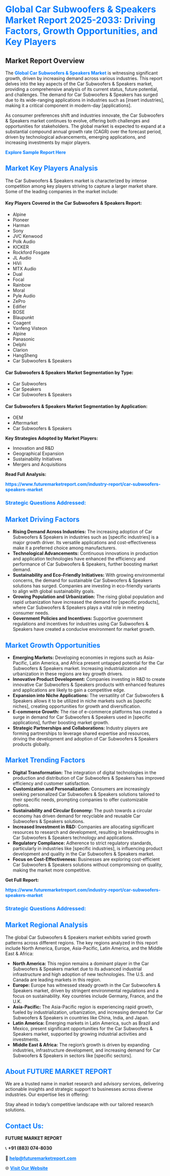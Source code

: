 <h1 style="color: #007BFF;">Global Car Subwoofers & Speakers Market Report 2025-2033: Driving Factors, Growth Opportunities, and Key Players</h1>

<section id="overview">
<h2>Market Report Overview</h2>
<p>The <a href="https://www.futuremarketreport.com/industry-report/car-subwoofers-speakers-market" style="color: #007BFF; text-decoration: none;"><strong>Global Car Subwoofers & Speakers Market</strong></a> is witnessing significant growth, driven by increasing demand across various industries. This report delves into the key aspects of the Car Subwoofers & Speakers market, providing a comprehensive analysis of its current status, future potential, and challenges. The demand for Car Subwoofers & Speakers has surged due to its wide-ranging applications in industries such as [insert industries], making it a critical component in modern-day [applications].</p>
<p>As consumer preferences shift and industries innovate, the Car Subwoofers & Speakers market continues to evolve, offering both challenges and opportunities for stakeholders. The global market is expected to expand at a substantial compound annual growth rate (CAGR) over the forecast period, driven by technological advancements, emerging applications, and increasing investments by major players.</p>
</section>

<section id="overview">
<p><a href="https://www.futuremarketreport.com/request-sample/reportId=110218" style="color: #007BFF; text-decoration: none;"><strong>Explore Sample Report Here</strong></a></p>
</section>

<section id="key-players">
<h2 style="color: #007BFF;">Market Key Players Analysis</h2>
<p>The Car Subwoofers & Speakers market is characterized by intense competition among key players striving to capture a larger market share. Some of the leading companies in the market include:</p>
<h4>Key Players Covered in the Car Subwoofers & Speakers Report:</h4>
<ul><li>Alpine</li><li>Pioneer</li><li>Harman</li><li>Sony</li><li>JVC Kenwood</li><li>Polk Audio</li><li>KICKER</li><li>Rockford Fosgate</li><li>JL Audio</li><li>HiVi</li><li>MTX Audio</li><li>Dual</li><li>Focal</li><li>Rainbow</li><li>Moral</li><li>Pyle Audio</li><li>ZePro</li><li>Edifier</li><li>BOSE</li><li>Blaupunkt</li><li>Coagent</li><li>Yanfeng Visteon</li><li>Alpine</li><li>Panasonic</li><li>Delphi</li><li>Clarion</li><li>HangSheng</li><li>Car Subwoofers &amp; Speakers</li></ul>
<h4>Car Subwoofers & Speakers Market Segmentation by Type:</h4>
<ul><li>Car Subwoofers</li><li>Car Speakers</li><li>Car Subwoofers &amp; Speakers</li></ul>

<h4>Car Subwoofers & Speakers Market Segmentation by Application:</h4>
<ul><li>OEM</li><li>Aftermarket</li><li>Car Subwoofers &amp; Speakers</li></ul>
<p><strong>Key Strategies Adopted by Market Players:</strong></p>
<ul>
<li>Innovation and R&D</li>
<li>Geographical Expansion</li>
<li>Sustainability Initiatives</li>
<li>Mergers and Acquisitions</li>
</ul>
</section>

<section>
<p><strong>Read Full Analysis: </strong></p><a href="https://www.futuremarketreport.com/industry-report/car-subwoofers-speakers-market" style="color: #007BFF; text-decoration: none;"><strong>https://www.futuremarketreport.com/industry-report/car-subwoofers-speakers-market</strong></a>
<h3 style="color: #007BFF;">Strategic Questions Addressed:</h3>
</section>

<section id="driving-factors">
<h2 style="color: #007BFF;">Market Driving Factors</h2>
<ul>
<li><strong>Rising Demand Across Industries:</strong> The increasing adoption of Car Subwoofers & Speakers in industries such as [specific industries] is a major growth driver. Its versatile applications and cost-effectiveness make it a preferred choice among manufacturers.</li>
<li><strong>Technological Advancements:</strong> Continuous innovations in production and application technologies have enhanced the efficiency and performance of Car Subwoofers & Speakers, further boosting market demand.</li>
<li><strong>Sustainability and Eco-Friendly Initiatives:</strong> With growing environmental concerns, the demand for sustainable Car Subwoofers & Speakers solutions has surged. Companies are investing in eco-friendly variants to align with global sustainability goals.</li>
<li><strong>Growing Population and Urbanization:</strong> The rising global population and rapid urbanization have increased the demand for [specific products], where Car Subwoofers & Speakers plays a vital role in meeting consumer needs.</li>
<li><strong>Government Policies and Incentives:</strong> Supportive government regulations and incentives for industries using Car Subwoofers & Speakers have created a conducive environment for market growth.</li>
</ul>
</section>

<section id="growth-opportunities">
<h2 style="color: #007BFF;">Market Growth Opportunities</h2>
<ul>
<li><strong>Emerging Markets:</strong> Developing economies in regions such as Asia-Pacific, Latin America, and Africa present untapped potential for the Car Subwoofers & Speakers market. Increasing industrialization and urbanization in these regions are key growth drivers.</li>
<li><strong>Innovative Product Development:</strong> Companies investing in R&D to create innovative Car Subwoofers & Speakers products with enhanced features and applications are likely to gain a competitive edge.</li>
<li><strong>Expansion into Niche Applications:</strong> The versatility of Car Subwoofers & Speakers allows it to be utilized in niche markets such as [specific niches], creating opportunities for growth and diversification.</li>
<li><strong>E-commerce Growth:</strong> The rise of e-commerce platforms has created a surge in demand for Car Subwoofers & Speakers used in [specific applications], further boosting market growth.</li>
<li><strong>Strategic Partnerships and Collaborations:</strong> Industry players are forming partnerships to leverage shared expertise and resources, driving the development and adoption of Car Subwoofers & Speakers products globally.</li>
</ul>
</section>

<section id="trending-factors">
<h2 style="color: #007BFF;">Market Trending Factors</h2>
<ul>
<li><strong>Digital Transformation:</strong> The integration of digital technologies in the production and distribution of Car Subwoofers & Speakers has improved efficiency and customer satisfaction.</li>
<li><strong>Customization and Personalization:</strong> Consumers are increasingly seeking personalized Car Subwoofers & Speakers solutions tailored to their specific needs, prompting companies to offer customizable options.</li>
<li><strong>Sustainability and Circular Economy:</strong> The push towards a circular economy has driven demand for recyclable and reusable Car Subwoofers & Speakers solutions.</li>
<li><strong>Increased Investment in R&D:</strong> Companies are allocating significant resources to research and development, resulting in breakthroughs in Car Subwoofers & Speakers technology and applications.</li>
<li><strong>Regulatory Compliance:</strong> Adherence to strict regulatory standards, particularly in industries like [specific industries], is influencing product development and quality in the Car Subwoofers & Speakers market.</li>
<li><strong>Focus on Cost-Effectiveness:</strong> Businesses are exploring cost-efficient Car Subwoofers & Speakers solutions without compromising on quality, making the market more competitive.</li>
</ul>
</section>

<section>
<p><strong>Get Full Report: </strong></p><a href="https://www.futuremarketreport.com/industry-report/car-subwoofers-speakers-market" style="color: #007BFF; text-decoration: none;"><strong>https://www.futuremarketreport.com/industry-report/car-subwoofers-speakers-market</strong></a>
<h3 style="color: #007BFF;">Strategic Questions Addressed:</h3>
</section>


<section id="regional-analysis">
<h2 style="color: #007BFF;">Market Regional Analysis</h2>
<p>The global Car Subwoofers & Speakers market exhibits varied growth patterns across different regions. The key regions analyzed in this report include North America, Europe, Asia-Pacific, Latin America, and the Middle East & Africa:</p>
<ul>
<li><strong>North America:</strong> This region remains a dominant player in the Car Subwoofers & Speakers market due to its advanced industrial infrastructure and high adoption of new technologies. The U.S. and Canada are leading markets in this region.</li>
<li><strong>Europe:</strong> Europe has witnessed steady growth in the Car Subwoofers & Speakers market, driven by stringent environmental regulations and a focus on sustainability. Key countries include Germany, France, and the U.K.</li>
<li><strong>Asia-Pacific:</strong> The Asia-Pacific region is experiencing rapid growth, fueled by industrialization, urbanization, and increasing demand for Car Subwoofers & Speakers in countries like China, India, and Japan.</li>
<li><strong>Latin America:</strong> Emerging markets in Latin America, such as Brazil and Mexico, present significant opportunities for the Car Subwoofers & Speakers market, supported by growing industrial activities and investments.</li>
<li><strong>Middle East & Africa:</strong> The region’s growth is driven by expanding industries, infrastructure development, and increasing demand for Car Subwoofers & Speakers in sectors like [specific sectors].</li>
</ul>
</section>

<footer>
<h2 style="color: #007BFF;">About FUTURE MARKET REPORT</h2>
<p>We are a trusted name in market research and advisory services, delivering actionable insights and strategic support to businesses across diverse industries. Our expertise lies in offering:</p>

<p>Stay ahead in today’s competitive landscape with our tailored research solutions.</p>

<h2 style="color: #007BFF;">Contact Us:</h2>
<p><strong>FUTURE MARKET REPORT</strong></p>
<p>📞 <strong>+91 (883) 074-8030</strong></p>
<p>📧 <strong><a href="mailto:help@futuremarketreport.com" style="color: #007BFF;">help@futuremarketreport.com</a></strong></p>
<p>🌐 <strong><a href="https://www.futuremarketreport.com/" style="color: #007BFF;">Visit Our Website</a></strong></p>
</footer>